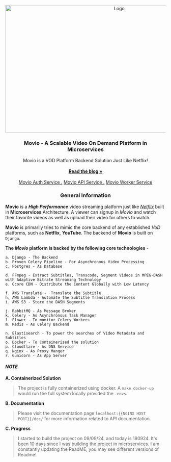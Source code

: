                          
<br/>
<div align="center">
<a href="https://github.com/Mahboob-A/Movio/">
<img src="https://github.com/user-attachments/assets/e2ab9eff-401e-4951-8474-986981881842" alt="Logo" width="700" height="400">
</a>
<h3 align="center">Movio - A Scalable Video On Demand Platform in Microservices</h3>
<p align="center">
Movio is a VOD Platform Backend Solution Just Like Netflix!
<br/>
<br/>
<a href="https://github.com/Mahboob-A/Movio/"><strong>Read the blog »</strong></a>
<br/>
<br/>
<a href="https://github.com/Mahboob-A/Movio-Auth-Service/">Movio Auth Service .</a>  
<a href="https://github.com/Mahboob-A/Movio-API-Service/">Movio API Service .</a>
<a href="https://github.com/Mahboob-A/Movio-Worker-Service/">Movio Worker Service</a>
</p>
</div>
<h3 align="center">General Information </h3>

**Movio** is a _**High Performance**_ video streaming platform just like <a href="https://www.netflix.com/in/">_Netflix_</a> built in __Microservices__ Architecture. A viewer can signup in _Movio_ and watch their favorite videos as well as upload their video for others to watch. 

**Movio** is primarily tries to mimic the core backend of any established _VoD_ platforms, such as **Netflix**, **YouTube**. The backend of **Movio**  is built on `Django`.

**The _Movio_ platform is backed by the following core technologies** - 

    a. Django - The Backend
    b. Proven Celery Pipeline - For Asynchronous Video Processing  
    c. Postgres - As Database 

    d. FFmpeg - Extract Subtitles, Transcode, Segment Videos in MPEG-DASH with Adaptive Bitrate Streaming Technology
    e. Gcore CDN - Distribute the Content Globally with Low Latency

    f. AWS Translate -  Translate the Subtitle.
    h. AWS Lambda - Automate the Subtitle Translation Process 
    i. AWS S3 - Store the DASH Segments

    j. RabbitMQ - As Message Broker 
    k. Celery - As Asynchronous Task Manager 
    l. Flower - To monitor Celery Workers 
    m. Redis - As Celery Backend 
    
    n. Elastisearch - To power the searches of Video Metadata and Subtitles 
    o. Docker - To Containerized the solution 
    p. Cloudflare - As DNS Service 
    q. Nginx - As Proxy Manger 
    r. Gunicorn - As App Server 



#### *NOTE* 

**A. Containerized Solution**

> The project is fully containerized using docker. A `make docker-up` would run the full system locally provided the `.envs`. 

**B. Documentation**

> Please visit the documentation page `localhost:{{NGINX HOST PORT}}/doc/` for more information related to API documentation. 
> 

**C. Progress**

> I started to build the project on 09/09/24, and today is 190924. It's been 10 days since I was building the project in microservices. 
> I am constantly updating the ReadME, you may see different versions of Readme!
> 
